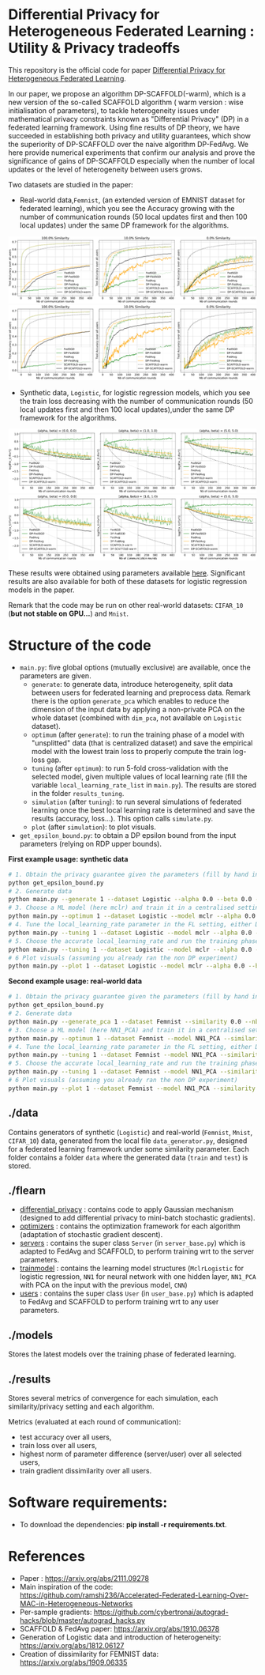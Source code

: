 # **Differential Privacy for Heterogeneous Federated Learning : Utility \& Privacy tradeoffs**

This repository is the official code for
paper [Differential Privacy for Heterogeneous Federated Learning](https://arxiv.org/abs/2111.09278).

In our paper, we propose an algorithm DP-SCAFFOLD(-warm), which is a new version of the so-called SCAFFOLD algorithm (
warm version : wise initialisation of parameters), to tackle heterogeneity issues under mathematical privacy constraints
known as "Differential Privacy" (DP) in a federated learning framework. Using fine results of DP theory, we have
succeeded in establishing both privacy and utility guarantees, which show the superiority of DP-SCAFFOLD over the naive
algorithm DP-FedAvg. We here provide numerical experiments that confirm our analysis and prove the significance of gains
of DP-SCAFFOLD especially when the number of local updates or the level of heterogeneity between users grows.

Two datasets are studied in the paper:

- Real-world data,``Femnist``, (an extended version of EMNIST dataset for federated learning), which you see the
  Accuracy growing with the number of communication rounds (50 local updates first and then 100 local updates) under the
  same DP framework for the algorithms.

![image_femnist](pictures/femnist_accuracy_k_10-1.png)
![image_femnist](pictures/femnist_accuracy_k_20-1.png)

- Synthetic data, ``Logistic``, for logistic regression models, which you see the train loss decreasing with the number
  of communication rounds (50 local updates first and then 100 local updates),under the same DP framework for the
  algorithms.

![image_logistic](pictures/logistic_loss_k_10-1.png)
![image_logistic](pictures/logistic_loss_k_20-1.png)

These results were obtained using parameters available [here](pictures/_parameters.txt). Significant results are also
available for both of these datasets for logistic regression models in the paper.

Remark that the code may be run on other real-world datasets: `CIFAR_10` (**but not stable on GPU...**) and `Mnist`.

# Structure of the code

- `main.py`: five global options (mutually exclusive) are available, once the parameters are given.
    - `generate`: to generate data, introduce heterogeneity, split data between users for federated learning and
      preprocess data. Remark there is the option `generate_pca` which enables to reduce the dimension of the input data
      by applying a non-private PCA on the whole dataset (combined with `dim_pca`, not available on `Logistic`
      dataset).
    - `optimum` (after `generate`): to run the training phase of a model with "unsplitted" data (that is centralized
      dataset) and save the empirical model with the lowest train loss to properly compute the train log-loss gap.
    - `tuning` (after `optimum`): to run 5-fold cross-validation with the selected model, given multiple values of local
      learning rate (fill the variable `local_learning_rate_list` in `main.py`). The results are stored in the
      folder `results_tuning`.
    - `simulation` (after `tuning`): to run several simulations of federated learning once the best local learning rate
      is determined and save the results (accuracy, loss...). This option calls `simulate.py`.
    - `plot` (after `simulation`): to plot visuals.
- `get_epsilon_bound.py`: to obtain a DP epsilon bound from the input parameters (relying on RDP upper bounds).

**First example usage: synthetic data**

``` bash
# 1. Obtain the privacy guarantee given the parameters (fill by hand in get_epsilon_bound.py)
python get_epsilon_bound.py
# 2. Generate data
python main.py --generate 1 --dataset Logistic --alpha 0.0 --beta 0.0 --nb_users 100 --nb_samples 5000 --dim_input 40 --dim_output 10
# 3. Choose a ML model (here mclr) and train it in a centralised setting
python main.py --optimum 1 --dataset Logistic --model mclr --alpha 0.0 --beta 0.0 --dim_input 40 --dim_output 10
# 4. Tune the local_learning_rate parameter in the FL setting, either DP or not (first complete by hand the variable in main.y)
python main.py --tuning 1 --dataset Logistic --model mclr --alpha 0.0 --beta 0.0 --nb_users 100 --user_ratio 0.2 --nb_samples 5000 --sample_ratio 0.2 --dim_input 40 --dim_output 10 --algorithm FedAvg --times 3 --dp Gaussian --sigma_gaussian 50. --num_glob_iters 200 --local_updates 10
# 5. Choose the accurate local_learning_rate and run the training phase
python main.py --tuning 1 --dataset Logistic --model mclr --alpha 0.0 --beta 0.0 --nb_users 100 --user_ratio 0.2 --nb_samples 5000 --sample_ratio 0.2 --dim_input 40 --dim_output 10 --algorithm FedAvg --times 3 --dp Gaussian --sigma_gaussian 50. --num_glob_iters 200 --local_updates 10 --local_learning_rate 0.01
# 6 Plot visuals (assuming you already ran the non DP experiment)
python main.py --plot 1 --dataset Logistic --model mclr --alpha 0.0 --beta 0.0 --sigma_gaussian 50. --local_updates 10 --user_ratio 0.2 --sample_ratio 0.2
```

**Second example usage: real-world data**
``` bash
# 1. Obtain the privacy guarantee given the parameters (fill by hand in get_epsilon_bound.py)
python get_epsilon_bound.py
# 2. Generate data
python main.py --generate_pca 1 --dataset Femnist --similarity 0.0 --nb_users 40 --nb_samples 2500 --dim_pca 60
# 3. Choose a ML model (here NN1_PCA) and train it in a centralised setting
python main.py --optimum 1 --dataset Femnist --model NN1_PCA --similarity 0.0 --dim_pca 60
# 4. Tune the local_learning_rate parameter in the FL setting, either DP or not (first complete by hand the variable in main.y)
python main.py --tuning 1 --dataset Femnist --model NN1_PCA --similarity 0.0 --nb_users 40 --user_ratio 0.2 --nb_samples 2500 --sample_ratio 0.2 --dim_pca 60 --algorithm FedAvg --times 3 --dp Gaussian --sigma_gaussian 50. --num_glob_iters 200 --local_updates 10
# 5. Choose the accurate local_learning_rate and run the training phase
python main.py --tuning 1 --dataset Femnist --model NN1_PCA --similarity 0.0 --nb_users 40 --user_ratio 0.2 --nb_samples 2500 --sample_ratio 0.2 --dim_pca 60 --algorithm FedAvg --times 3 --dp Gaussian --sigma_gaussian 50. --num_glob_iters 200 --local_updates 10 --local_learning_rate 0.01
# 6 Plot visuals (assuming you already ran the non DP experiment)
python main.py --plot 1 --dataset Femnist --model NN1_PCA --similarity 0.0 --sigma_gaussian 50. --local_updates 10 --user_ratio 0.2 --sample_ratio 0.2
```

## ./data

Contains generators of synthetic (`Logistic`) and real-world (`Femnist`, `Mnist`, `CIFAR_10`) data, generated from the
local file `data_generator.py`, designed for a federated learning framework under some similarity parameter. Each folder
contains a folder `data` where the generated data (`train` and `test`) is stored.

## ./flearn

- [differential_privacy](flearn/differential_privacy) : contains code to apply Gaussian mechanism (designed to add
  differential privacy to mini-batch stochastic gradients).
- [optimizers](flearn/optimizers) : contains the optimization framework for each algorithm (adaptation of stochastic
  gradient descent).
- [servers](flearn/servers) : contains the super class `Server` (in `server_base.py`) which is adapted to FedAvg and
  SCAFFOLD, to perform training wrt to the server parameters.
- [trainmodel](flearn/trainmodel) : contains the learning model structures (`MclrLogistic` for logistic
  regression, `NN1` for neural network with one hidden layer, `NN1_PCA` with PCA on the input with the previous
  model, `CNN`)
- [users](flearn/users) : contains the super class `User` (in `user_base.py`) which is adapted to FedAvg and SCAFFOLD to
  perform training wrt to any user parameters.

## ./models

Stores the latest models over the training phase of federated learning.

## ./results

Stores several metrics of convergence for each simulation, each similarity/privacy setting and each algorithm.

Metrics (evaluated at each round of communication):

- test accuracy over all users,
- train loss over all users,
- highest norm of parameter difference (server/user) over all selected users,
- train gradient dissimilarity over all users.

# Software requirements:

- To download the dependencies: **pip install -r requirements.txt**.

# References

- Paper : https://arxiv.org/abs/2111.09278
- Main inspiration of the
  code: https://github.com/ramshi236/Accelerated-Federated-Learning-Over-MAC-in-Heterogeneous-Networks
- Per-sample gradients: https://github.com/cybertronai/autograd-hacks/blob/master/autograd_hacks.py
- SCAFFOLD & FedAvg paper: https://arxiv.org/abs/1910.06378
- Generation of Logistic data and introduction of heterogeneity: https://arxiv.org/abs/1812.06127
- Creation of dissimilarity for FEMNIST data: https://arxiv.org/abs/1909.06335
